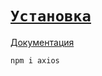 # [`Установка`](../index.md)

[Документация](https://axios-http.com/docs/intro)

```bash
npm i axios
```
